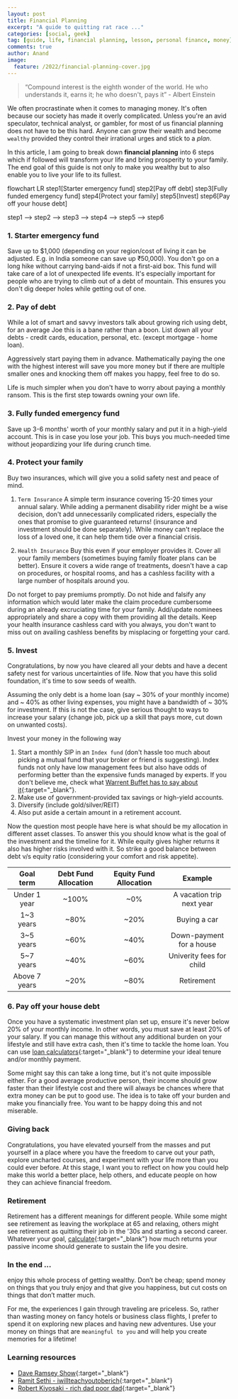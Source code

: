 ```yaml
---
layout: post
title: Financial Planning
excerpt: "A guide to quitting rat race ..."
categories: [social, geek]
tag: [guide, life, financial planning, lesson, personal finance, money]
comments: true
author: Anand
image:
  feature: /2022/financial-planning-cover.jpg
---
```


> “Compound interest is the eighth wonder of the world. He who understands it, earns it; he who doesn't, pays it” - Albert Einstein

We often procrastinate when it comes to managing money. It's often because our society has made it overly complicated. Unless you're an avid speculator, technical analyst, or gambler, for most of us financial planning does not have to be this hard. Anyone can grow their wealth and become `wealthy` provided they control their irrational urges and stick to a *plan*.

In this article, I am going to break down __financial planning__ into 6 steps which if followed will transform your life and bring prosperity to your family. The end goal of this guide is not only to make you wealthy but to also enable you to live your life to its fullest.

<div class="mermaid">
flowchart LR
  step1[Starter emergency fund]
  step2[Pay off debt]
  step3[Fully funded emergency fund]
  step4[Protect your family]
  step5[Invest]
  step6[Pay off your house debt]

  step1 --> step2 --> step3 --> step4 --> step5 --> step6
</div>

### 1. Starter emergency fund

Save up to $1,000 (depending on your region/cost of living it can be adjusted. E.g. in India someone can save up ₹50,000). You don't go on a long hike without carrying band-aids if not a first-aid box. This fund will take care of a lot of unexpected life events. It's especially important for people who are trying to climb out of a debt of mountain. This ensures you don't dig deeper holes while getting out of one.

### 2. Pay of debt

While a lot of smart and savvy investors talk about growing rich using debt, for an average Joe this is a bane rather than a boon. List down all your debts - credit cards, education, personal, etc. (except mortgage - home loan).

Aggressively start paying them in advance. Mathematically paying the one with the highest interest will save you more money but if there are multiple smaller ones and knocking them off makes you happy, feel free to do so.

Life is much simpler when you don't have to worry about paying a monthly ransom. This is the first step towards owning your own life.


### 3. Fully funded emergency fund

Save up 3-6 months' worth of your monthly salary and put it in a high-yield account. This is in case you lose your job. This buys you much-needed time without jeopardizing your life during crunch time.

### 4. Protect your family

Buy two insurances, which will give you a solid safety nest and peace of mind.

1. `Term Insurance` A simple term insurance covering 15-20 times your annual salary. While adding a permanent disability rider might be a wise decision, don't add unnecessarily complicated riders, especially the ones that promise to give guaranteed returns! (insurance and investment should be done separately). While money can't replace the loss of a loved one, it can help them tide over a financial crisis.

2. `Health Insurance` Buy this even if your employer provides it. Cover all your family members (sometimes buying family floater plans can be better). Ensure it covers a wide range of treatments, doesn't have a cap on procedures, or hospital rooms, and has a cashless facility with a large number of hospitals around you.

Do not forget to pay premiums promptly. Do not hide and falsify any information which would later make the claim procedure cumbersome during an already excruciating time for your family. Add/update nominees appropriately and share a copy with them providing all the details. Keep your health insurance cashless card with you always, you don't want to miss out on availing cashless benefits by misplacing or forgetting your card.


### 5. Invest

Congratulations, by now you have cleared all your debts and have a decent safety nest for various uncertainties of life. Now that you have this solid foundation, it's time to sow seeds of wealth.

Assuming the only debt is a home loan (say ~ 30% of your monthly income) and ~ 40% as other living expenses, you might have a bandwidth of ~ 30% for investment. If this is not the case, give serious thought to ways to increase your salary (change job, pick up a skill that pays more, cut down on unwanted costs).

Invest your money in the  following way

1. Start a monthly SIP in an `Index fund` (don't hassle too much about picking a mutual fund that your broker or friend is suggesting). Index funds not only have low management fees but also have odds of performing better than the expensive funds managed by experts. If you don't believe me, check what [Warrent Buffet has to say about it](https://www.investopedia.com/articles/investing/030916/buffetts-bet-hedge-funds-year-eight-brka-brkb.asp){:target="_blank"}.
2. Make use of government-provided tax savings or high-yield accounts.
3. Diversify (include gold/silver/REIT)
4. Also put aside a certain amount in a retirement account.

Now the question most people have here is what should be my allocation in different asset classes. To answer this you should know what is the goal of the investment and the timeline for it. While equity gives higher returns it also has higher risks involved with it. So strike a good balance between debt v/s equity ratio (considering your comfort and risk appetite).

|   Goal term   	| Debt Fund Allocation 	| Equity Fund Allocation 	|          Example          	|
|:-------------:	|:--------------------:	|:----------------------:	|:-------------------------:	|
|  Under 1 year 	|         ~100%        	|           ~0%          	| A vacation trip next year 	|
|   1~3 years   	|         ~80%         	|          ~20%          	|         Buying a car        	|
|   3~5 years   	|         ~60%         	|          ~40%          	|  Down-payment for a house  	|
|   5~7 years   	|         ~40%         	|          ~60%          	|  Univerity fees for child 	|
| Above 7 years 	|         ~20%         	|          ~80%          	|         Retirement        	|

### 6. Pay off your house debt

Once you have a systematic investment plan set up, ensure it's never below 20% of your monthly income. In other words, you must save at least 20% of your salary. If you can manage this without any additional burden on your lifestyle and still have extra cash, then it's time to tackle the home loan. You can use [loan calculators](https://onlinequicktool.com/loan-calculator/){:target="_blank"} to determine your ideal tenure and/or monthly payment.

Some might say this can take a long time, but it's not quite impossible either. For a good average productive person, their income should grow faster than their lifestyle cost and there will always be chances where that extra money can be put to good use. The idea is to take off your burden and make you financially free. You want to be happy doing this and not miserable.

### Giving back

Congratulations, you have elevated yourself from the masses and put yourself in a place where you have the freedom to carve out your path, explore uncharted courses, and experiment with your life more than you could ever before. At this stage, I want you to reflect on how you could help make this world a better place, help others, and educate people on how they can achieve financial freedom.

### Retirement

Retirement has a different meanings for different people. While some might see retirement as leaving the workplace at 65 and relaxing, others might see retirement as quitting their job in the '30s and starting a second career. Whatever your goal, [calculate](https://onlinequicktool.com/retirement-calculator/){:target="_blank"} how much returns your passive income should generate to sustain the life you desire.

### In the end ...

 enjoy this whole process of getting wealthy. Don’t be cheap; spend money on things that you truly enjoy and that give you happiness, but cut costs on things that don’t matter much.

For me, the experiences I gain through traveling are priceless. So, rather than wasting money on fancy hotels or business class flights, I prefer to spend it on exploring new places and having new adventures. Use your money on things that are `meaningful to you` and will help you create memories for a lifetime!

### Learning resources

- [Dave Ramsey Show](https://www.ramseysolutions.com/shows){:target="_blank"}
- [Ramit Sethi - iwillteachyoutoberich](https://www.iwillteachyoutoberich.com/){:target="_blank"}
- [Robert Kiyosaki - rich dad poor dad](https://www.richdad.com/){:target="_blank"}